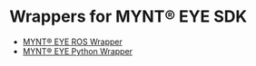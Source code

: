 # Wrappers for MYNT® EYE SDK

* [MYNT® EYE ROS Wrapper](https://github.com/slightech/MYNT-EYE-SDK-2/tree/master/wrappers/ros)
* [MYNT® EYE Python Wrapper](https://github.com/slightech/MYNT-EYE-SDK-2/tree/master/wrappers/python)
